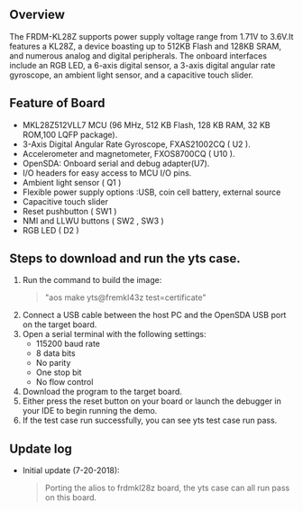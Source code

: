 ## Overview

The FRDM-KL28Z supports power supply voltage range from 1.71V to 3.6V.It features a KL28Z, a device boasting up to 512KB Flash and 128KB SRAM, and numerous analog and digital peripherals. The onboard interfaces include an RGB LED, a 6-axis digital sensor, a 3-axis digital angular rate gyroscope, an ambient light sensor, and a capacitive touch slider.

## Feature of Board

- MKL28Z512VLL7 MCU (96 MHz, 512 KB Flash, 128 KB RAM, 32 KB ROM,100 LQFP package).
- 3-Axis Digital Angular Rate Gyroscope, FXAS21002CQ ( U2 ).
- Accelerometer and magnetometer, FXOS8700CQ ( U10 ).
- OpenSDA: Onboard serial and debug adapter(U7).
- I/O headers for easy access to MCU I/O pins.
- Ambient light sensor ( Q1 )
- Flexible power supply options :USB, coin cell battery, external source
- Capacitive touch slider
- Reset pushbutton ( SW1 )
- NMI and LLWU buttons ( SW2 , SW3 )
- RGB LED ( D2 )
	
## Steps to download and run the yts case.

1. Run the command to build the image:
   > "aos make yts@fremkl43z test=certificate"
2. Connect a USB cable between the host PC and the OpenSDA USB port on the target board.
3. Open a serial terminal with the following settings:
   - 115200 baud rate
   - 8 data bits
   - No parity
   - One stop bit
   - No flow control
4. Download the program to the target board.
5. Either press the reset button on your board or launch the debugger in your IDE to begin running the demo.
6. If the test case run successfully, you can see yts test case run pass.

## Update log
- Initial update (7-20-2018):
  > Porting the alios to frdmkl28z board, the yts case can all run pass on this board.


